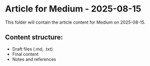 # Article for Medium - 2025-08-15

This folder will contain the article content for Medium on 2025-08-15.

## Content structure:
- Draft files (.md, .txt)
- Final content
- Notes and references
